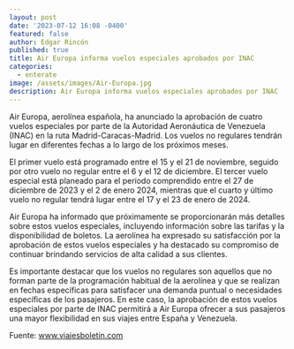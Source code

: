 ```yaml
---
layout: post
date: '2023-07-12 16:08 -0400'
featured: false
author: Edgar Rincón
published: true
title: Air Europa informa vuelos especiales aprobados por INAC
categories:
  - enterate
image: /assets/images/Air-Europa.jpg
description: Air Europa informa vuelos especiales aprobados por INAC
---
```


Air Europa, aerolínea española, ha anunciado la aprobación de cuatro vuelos especiales por parte de la Autoridad Aeronáutica de Venezuela (INAC) en la ruta Madrid-Caracas-Madrid. Los vuelos no regulares tendrán lugar en diferentes fechas a lo largo de los próximos meses.

El primer vuelo está programado entre el 15 y el 21 de noviembre, seguido por otro vuelo no regular entre el 6 y el 12 de diciembre. El tercer vuelo especial está planeado para el período comprendido entre el 27 de diciembre de 2023 y el 2 de enero 2024, mientras que el cuarto y último vuelo no regular tendrá lugar entre el 17 y el 23 de enero de 2024.

Air Europa ha informado que próximamente se proporcionarán más detalles sobre estos vuelos especiales, incluyendo información sobre las tarifas y la disponibilidad de boletos. La aerolínea ha expresado su satisfacción por la aprobación de estos vuelos especiales y ha destacado su compromiso de continuar brindando servicios de alta calidad a sus clientes.

Es importante destacar que los vuelos no regulares son aquellos que no forman parte de la programación habitual de la aerolínea y que se realizan en fechas específicas para satisfacer una demanda puntual o necesidades específicas de los pasajeros. En este caso, la aprobación de estos vuelos especiales por parte de INAC permitirá a Air Europa ofrecer a sus pasajeros una mayor flexibilidad en sus viajes entre España y Venezuela.

Fuente: www.viajesboletin.com
